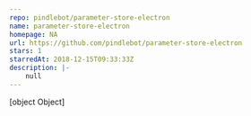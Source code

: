 ```yaml
---
repo: pindlebot/parameter-store-electron
name: parameter-store-electron
homepage: NA
url: https://github.com/pindlebot/parameter-store-electron
stars: 1
starredAt: 2018-12-15T09:33:33Z
description: |-
    null
---
```


[object Object]
